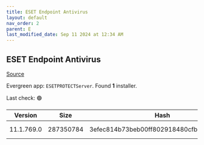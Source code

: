 ```yaml
---
title: ESET Endpoint Antivirus
layout: default
nav_order: 2
parent: E
last_modified_date: Sep 11 2024 at 12:34 AM
---
```


## ESET Endpoint Antivirus

[Source](https://www.eset.com/au/business/solutions/endpoint-protection/)

Evergreen app: `ESETPROTECTServer`. Found **1** installer.

Last check: 🟢

| Version    | Size      | Hash                                     | Language | Architecture | Type | URI                                                                                                                                                                                                              |
| ---------- | --------- | ---------------------------------------- | -------- | ------------ | ---- | ---------------------------------------------------------------------------------------------------------------------------------------------------------------------------------------------------------------- |
| 11.1.769.0 | 287350784 | 3efec814b73beb00ff802918480cfb5c9c51d6d1 | en_US    | x64          | msi  | [https://repository.eset.com/v1/com/eset/apps/business/era/server/windows/v11/11.1.769.0/server_x64.msi](https://repository.eset.com/v1/com/eset/apps/business/era/server/windows/v11/11.1.769.0/server_x64.msi) |
